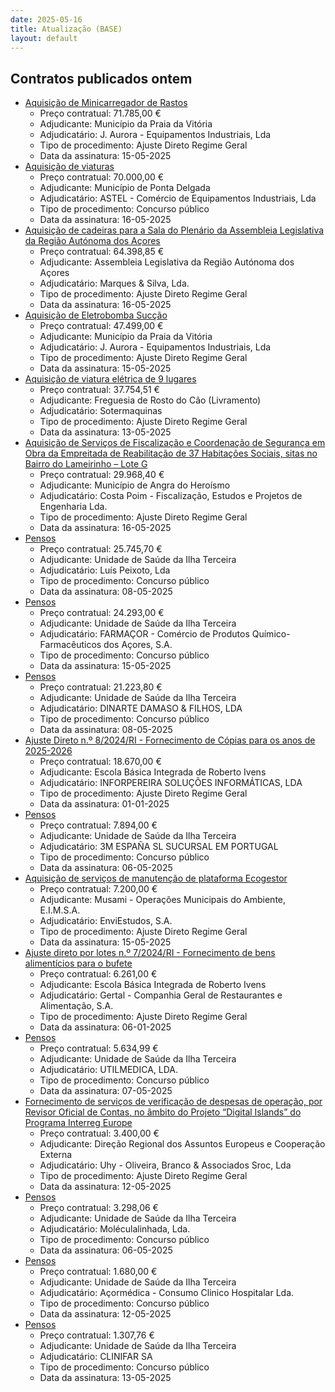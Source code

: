 ```yaml
---
date: 2025-05-16
title: Atualização (BASE)
layout: default
---
```

## Contratos publicados ontem

* [Aquisição de Minicarregador de Rastos](https://www.base.gov.pt/Base4/pt/detalhe/?type=contratos&id=11446475)
  * Preço contratual: 71.785,00 €
  * Adjudicante: Município da Praia da Vitória
  * Adjudicatário: J. Aurora - Equipamentos Industriais, Lda
  * Tipo de procedimento: Ajuste Direto Regime Geral
  * Data da assinatura: 15-05-2025
* [Aquisição de viaturas](https://www.base.gov.pt/Base4/pt/detalhe/?type=contratos&id=11444852)
  * Preço contratual: 70.000,00 €
  * Adjudicante: Município de Ponta Delgada
  * Adjudicatário: ASTEL - Comércio de Equipamentos Industriais, Lda
  * Tipo de procedimento: Concurso público
  * Data da assinatura: 16-05-2025
* [Aquisição de cadeiras para a Sala do Plenário da Assembleia Legislativa da Região Autónoma dos Açores](https://www.base.gov.pt/Base4/pt/detalhe/?type=contratos&id=11446543)
  * Preço contratual: 64.398,85 €
  * Adjudicante: Assembleia Legislativa da Região Autónoma dos Açores
  * Adjudicatário: Marques & Silva, Lda.
  * Tipo de procedimento: Ajuste Direto Regime Geral
  * Data da assinatura: 16-05-2025
* [Aquisição de Eletrobomba Sucção](https://www.base.gov.pt/Base4/pt/detalhe/?type=contratos&id=11445508)
  * Preço contratual: 47.499,00 €
  * Adjudicante: Município da Praia da Vitória
  * Adjudicatário: J. Aurora - Equipamentos Industriais, Lda
  * Tipo de procedimento: Ajuste Direto Regime Geral
  * Data da assinatura: 15-05-2025
* [Aquisição de viatura elétrica de 9 lugares](https://www.base.gov.pt/Base4/pt/detalhe/?type=contratos&id=11446540)
  * Preço contratual: 37.754,51 €
  * Adjudicante: Freguesia de Rosto do Cão (Livramento)
  * Adjudicatário: Sotermaquinas
  * Tipo de procedimento: Ajuste Direto Regime Geral
  * Data da assinatura: 13-05-2025
* [Aquisição de Serviços de Fiscalização e Coordenação de Segurança em Obra da Empreitada de Reabilitação de 37 Habitações Sociais, sitas no Bairro do Lameirinho – Lote G](https://www.base.gov.pt/Base4/pt/detalhe/?type=contratos&id=11446326)
  * Preço contratual: 29.968,40 €
  * Adjudicante: Município de Angra do Heroísmo
  * Adjudicatário: Costa Poim - Fiscalização, Estudos e Projetos de Engenharia Lda.
  * Tipo de procedimento: Ajuste Direto Regime Geral
  * Data da assinatura: 16-05-2025
* [Pensos](https://www.base.gov.pt/Base4/pt/detalhe/?type=contratos&id=11444620)
  * Preço contratual: 25.745,70 €
  * Adjudicante: Unidade de Saúde da Ilha Terceira
  * Adjudicatário: Luís Peixoto, Lda
  * Tipo de procedimento: Concurso público
  * Data da assinatura: 08-05-2025
* [Pensos](https://www.base.gov.pt/Base4/pt/detalhe/?type=contratos&id=11444450)
  * Preço contratual: 24.293,00 €
  * Adjudicante: Unidade de Saúde da Ilha Terceira
  * Adjudicatário: FARMAÇOR - Comércio de Produtos Químico-Farmacêuticos dos Açores, S.A.
  * Tipo de procedimento: Concurso público
  * Data da assinatura: 15-05-2025
* [Pensos](https://www.base.gov.pt/Base4/pt/detalhe/?type=contratos&id=11444518)
  * Preço contratual: 21.223,80 €
  * Adjudicante: Unidade de Saúde da Ilha Terceira
  * Adjudicatário: DINARTE DAMASO & FILHOS, LDA
  * Tipo de procedimento: Concurso público
  * Data da assinatura: 08-05-2025
* [Ajuste Direto n.º 8/2024/RI - Fornecimento de Cópias para os anos de 2025-2026](https://www.base.gov.pt/Base4/pt/detalhe/?type=contratos&id=11446150)
  * Preço contratual: 18.670,00 €
  * Adjudicante: Escola Básica Integrada de Roberto Ivens
  * Adjudicatário: INFORPEREIRA SOLUÇÕES INFORMÁTICAS, LDA
  * Tipo de procedimento: Ajuste Direto Regime Geral
  * Data da assinatura: 01-01-2025
* [Pensos](https://www.base.gov.pt/Base4/pt/detalhe/?type=contratos&id=11444413)
  * Preço contratual: 7.894,00 €
  * Adjudicante: Unidade de Saúde da Ilha Terceira
  * Adjudicatário: 3M ESPAÑA SL SUCURSAL EM PORTUGAL
  * Tipo de procedimento: Concurso público
  * Data da assinatura: 06-05-2025
* [Aquisição de serviços de manutenção de plataforma Ecogestor](https://www.base.gov.pt/Base4/pt/detalhe/?type=contratos&id=11444631)
  * Preço contratual: 7.200,00 €
  * Adjudicante: Musami - Operações Municipais do Ambiente, E.I.M.S.A.
  * Adjudicatário: EnviEstudos, S.A.
  * Tipo de procedimento: Ajuste Direto Regime Geral
  * Data da assinatura: 15-05-2025
* [Ajuste direto por lotes n.º 7/2024/RI - Fornecimento de bens alimentícios para o bufete](https://www.base.gov.pt/Base4/pt/detalhe/?type=contratos&id=11446213)
  * Preço contratual: 6.261,00 €
  * Adjudicante: Escola Básica Integrada de Roberto Ivens
  * Adjudicatário: Gertal - Companhia Geral de Restaurantes e Alimentação, S.A.
  * Tipo de procedimento: Ajuste Direto Regime Geral
  * Data da assinatura: 06-01-2025
* [Pensos](https://www.base.gov.pt/Base4/pt/detalhe/?type=contratos&id=11444433)
  * Preço contratual: 5.634,99 €
  * Adjudicante: Unidade de Saúde da Ilha Terceira
  * Adjudicatário: UTILMEDICA, LDA.
  * Tipo de procedimento: Concurso público
  * Data da assinatura: 07-05-2025
* [Fornecimento de serviços de verificação de despesas de operação, por Revisor Oficial de Contas, no âmbito do Projeto “Digital Islands” do Programa Interreg Europe](https://www.base.gov.pt/Base4/pt/detalhe/?type=contratos&id=11445148)
  * Preço contratual: 3.400,00 €
  * Adjudicante: Direção Regional dos Assuntos Europeus e Cooperação Externa
  * Adjudicatário: Uhy - Oliveira, Branco & Associados Sroc, Lda
  * Tipo de procedimento: Ajuste Direto Regime Geral
  * Data da assinatura: 12-05-2025
* [Pensos](https://www.base.gov.pt/Base4/pt/detalhe/?type=contratos&id=11444599)
  * Preço contratual: 3.298,06 €
  * Adjudicante: Unidade de Saúde da Ilha Terceira
  * Adjudicatário: Moléculalinhada, Lda.
  * Tipo de procedimento: Concurso público
  * Data da assinatura: 06-05-2025
* [Pensos](https://www.base.gov.pt/Base4/pt/detalhe/?type=contratos&id=11444642)
  * Preço contratual: 1.680,00 €
  * Adjudicante: Unidade de Saúde da Ilha Terceira
  * Adjudicatário: Açormédica - Consumo Clinico Hospitalar Lda.
  * Tipo de procedimento: Concurso público
  * Data da assinatura: 12-05-2025
* [Pensos](https://www.base.gov.pt/Base4/pt/detalhe/?type=contratos&id=11444480)
  * Preço contratual: 1.307,76 €
  * Adjudicante: Unidade de Saúde da Ilha Terceira
  * Adjudicatário: CLINIFAR SA
  * Tipo de procedimento: Concurso público
  * Data da assinatura: 13-05-2025

